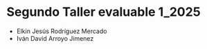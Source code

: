 <h1>Segundo Taller evaluable 1_2025</h1>

- Elkin Jesús Rodríguez Mercado
- Iván David Arroyo Jimenez
